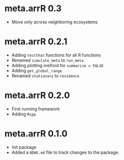 # meta.arrR 0.3
* Move only across neighboring ecosystems

# meta.arrR 0.2.1
* Adding `testthat` functions for all R functions
* Renamed `simulate_meta` to `run_meta`
* Adding plotting method for `summarize = FALSE`
* Adding `get_global_range`
* Renamed `stationary` to `residence`

# meta.arrR 0.2.0
* First running framework
* Adding `Rcpp`

# meta.arrR 0.1.0
* Init package
* Added a `NEWS.md` file to track changes to the package.

